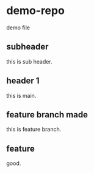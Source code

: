 # demo-repo

demo file
## subheader
this is sub header.

## header 1
this is main.

## feature branch made 
this is feature branch.
 
 ## feature
 good. 
